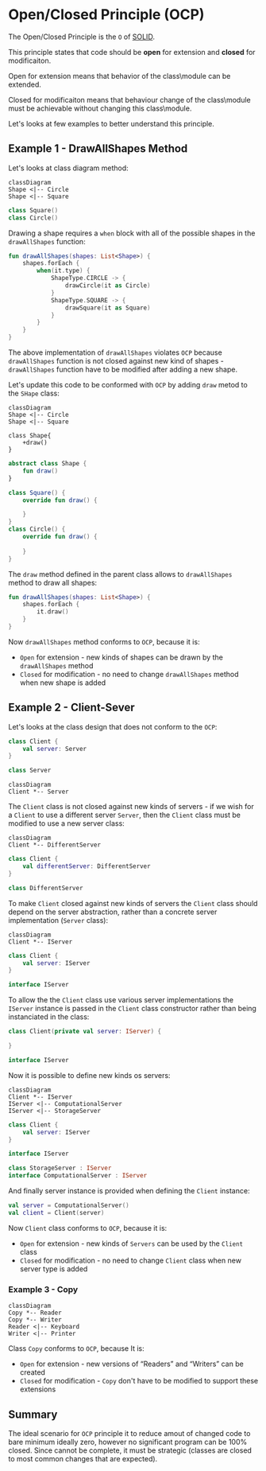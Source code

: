# Open/Closed Principle (OCP)

The Open/Closed Principle is the `O` of [SOLID](../README.md).

This principle states that code should be **open** for extension and **closed** for modificaiton.

Open for extension means that behavior of the class\module can be extended.

Closed for modificaiton means that behaviour change of the class\module must be achievable without changing this
class\module.

Let's looks at few examples to better understand this principle.

## Example 1 - DrawAllShapes Method

Let's looks at class diagram method:

```mermaid
classDiagram
Shape <|-- Circle
Shape <|-- Square
```

```kotlin
class Square()
class Circle()
```

Drawing a shape requires a `when` block with all of the possible shapes in the `drawAllShapes` function:

```kotlin
fun drawAllShapes(shapes: List<Shape>) {
    shapes.forEach {
        when(it.type) {
            ShapeType.CIRCLE -> {
                drawCircle(it as Circle)
            }
            ShapeType.SQUARE -> {
                drawSquare(it as Square)
            }
        }
    }
}
```

The above implementation of `drawAllShapes` violates `OCP` because `drawAllShapes` function is not closed against new kind of shapes - `drawAllShapes` function have to be modified after adding a new shape.

Let's update this code to be conformed with `OCP` by adding `draw` metod to the `SHape` class:

```mermaid
classDiagram
Shape <|-- Circle
Shape <|-- Square

class Shape{
    +draw()
}
```

```kotlin
abstract class Shape {
    fun draw()
}

class Square() {
    override fun draw() {

    }
}
class Circle() {
    override fun draw() {
        
    }
}
```

The `draw` method defined in the parent class allows to `drawAllShapes` method to draw all shapes:

```kotlin
fun drawAllShapes(shapes: List<Shape>) {
    shapes.forEach {
        it.draw()
    }
}
```

Now `drawAllShapes` method conforms to `OCP`, because it is:

- `Open` for extension - new kinds of shapes can be drawn by the `drawAllShapes` method
- `Closed` for modification - no need to change `drawAllShapes` method when new shape is added

## Example 2 - Client-Sever

Let's looks at the class design that does not conform to the `OCP`:

```kotlin
class Client {
    val server: Server
}

class Server
```

```mermaid
classDiagram
Client *-- Server
```

The `Client` class is not closed against new kinds of servers - if we wish for a `Client` to use a different
server `Server`, then the `Client` class must be modified to use a new server class:

```mermaid
classDiagram
Client *-- DifferentServer
```

```kotlin
class Client {
    val differentServer: DifferentServer
}

class DifferentServer
```

To make `Client` closed against new kinds of servers the
`Client` class should depend on the server abstraction, rather than a concrete server implementation (`Server`  class):

```mermaid
classDiagram
Client *-- IServer
```

```kotlin
class Client {
    val server: IServer
}

interface IServer
```

To allow the the `Client` class use various server implementations the `IServer` instance is passed in the `Client`
class constructor rather than being instanciated in the class:

```kotlin
class Client(private val server: IServer) {

}

interface IServer
```

Now it is possible to define new kinds os servers:

```mermaid
classDiagram
Client *-- IServer
IServer <|-- ComputationalServer
IServer <|-- StorageServer
```

```kotlin
class Client {
    val server: IServer
}

interface IServer

class StorageServer : IServer
interface ComputationalServer : IServer
```

And finally server instance is provided when defining the `Client` instance:

```kotlin
val server = ComputationalServer()
val client = Client(server)
```

Now `Client` class conforms to `OCP`, because it is:

- `Open` for extension - new kinds of `Servers` can be used by the `Client` class
- `Closed` for modification - no need to change `Client` class when new server type is added

### Example 3 - Copy

```mermaid
classDiagram
Copy *-- Reader
Copy *-- Writer
Reader <|-- Keyboard
Writer <|-- Printer
```

Class `Copy` conforms to `OCP`, because It is:

- `Open` for extension - new versions of “Readers” and “Writers” can be created
- `Closed` for modification - `Copy` don't have to be modified to support these extensions

## Summary

The ideal scenario for `OCP` principle it to reduce amout of changed code to bare minimum ideally zero, however no
significant program can be 100% closed. Since cannot be complete, it must be strategic (classes are closed to most
common changes that are expected).
